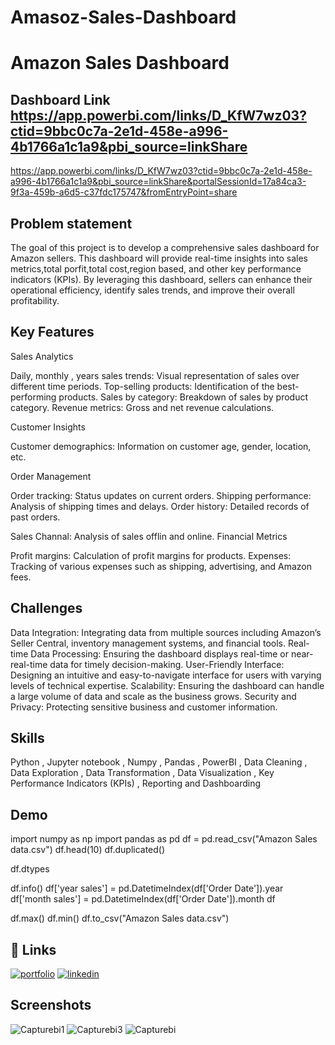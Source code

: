 # Amasoz-Sales-Dashboard

# Amazon Sales Dashboard

## Dashboard Link https://app.powerbi.com/links/D_KfW7wz03?ctid=9bbc0c7a-2e1d-458e-a996-4b1766a1c1a9&pbi_source=linkShare

https://app.powerbi.com/links/D_KfW7wz03?ctid=9bbc0c7a-2e1d-458e-a996-4b1766a1c1a9&pbi_source=linkShare&portalSessionId=17a84ca3-9f3a-459b-a6d5-c37fdc175747&fromEntryPoint=share
 



## Problem statement
The goal of this project is to develop a comprehensive sales dashboard for Amazon sellers. This dashboard will provide real-time insights into sales metrics,total porfit,total cost,region based, and other key performance indicators (KPIs). By leveraging this dashboard, sellers can enhance their operational efficiency, identify sales trends, and improve their overall profitability.

## Key Features

Sales Analytics

Daily, monthly , years sales trends: Visual representation of sales over different time periods.
Top-selling products: Identification of the best-performing products.
Sales by category: Breakdown of sales by product category.
Revenue metrics: Gross and net revenue calculations.

Customer Insights

Customer demographics: Information on customer age, gender, location, etc.

Order Management

Order tracking: Status updates on current orders.
Shipping performance: Analysis of shipping times and delays.
Order history: Detailed records of past orders.

Sales Channal: Analysis of sales offlin and online.
Financial Metrics

Profit margins: Calculation of profit margins for products.
Expenses: Tracking of various expenses such as shipping, advertising, and Amazon fees.


## Challenges
Data Integration: Integrating data from multiple sources including Amazon’s Seller Central, inventory management systems, and financial tools.
Real-time Data Processing: Ensuring the dashboard displays real-time or near-real-time data for timely decision-making.
User-Friendly Interface: Designing an intuitive and easy-to-navigate interface for users with varying levels of technical expertise.
Scalability: Ensuring the dashboard can handle a large volume of data and scale as the business grows.
Security and Privacy: Protecting sensitive business and customer information.
## Skills
Python , Jupyter notebook , Numpy , Pandas , PowerBI , Data Cleaning , Data Exploration , Data Transformation , Data Visualization , Key Performance Indicators (KPIs) , Reporting and Dashboarding

## Demo

import numpy as np
import pandas as pd
df = pd.read_csv("Amazon Sales data.csv")
df.head(10)
df.duplicated()

df.dtypes

df.info()
df['year sales'] = pd.DatetimeIndex(df['Order Date']).year
df['month sales'] = pd.DatetimeIndex(df['Order Date']).month
df

df.max()
df.min()
df.to_csv("Amazon Sales data.csv")



## 🔗 Links
[![portfolio](https://github.com/Bedeveloperin)](https://github.com/)
[![linkedin](https://www.linkedin.com/in/durgesh-ahirwar-410258237)](https://www.linkedin.com/)



## Screenshots

![Capturebi1](https://github.com/Bedeveloperin/Amasoz-Sales-Dashboard/assets/109737267/508a226c-96c8-4560-981b-5ddb9ba41543)
![Capturebi3](https://github.com/Bedeveloperin/Amasoz-Sales-Dashboard/assets/109737267/3dc4d73d-9b6e-4453-9d5d-27982e3d9f58)
![Capturebi](https://github.com/Bedeveloperin/Amasoz-Sales-Dashboard/assets/109737267/3872dc9b-7a38-4b8c-8eb1-703746fde9fb)
